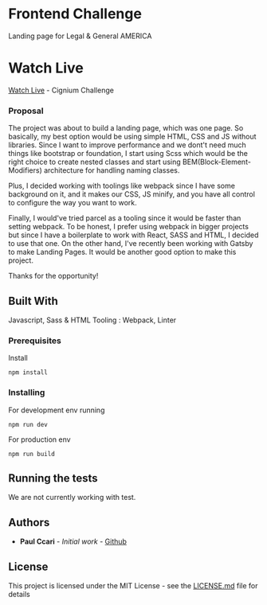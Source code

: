 
# Frontend Challenge 

Landing page for Legal & General AMERICA

# Watch Live 

[Watch Live](https://cignium-challenge.netlify.com/) - Cignium Challenge

### Proposal

The project was about to build a landing page, which was one page. So basically, my best option would be using simple HTML, CSS and JS without libraries. 
Since I want to improve performance and we dont't need much things like bootstrap or foundation, I start using Scss which would be the right choice to create nested classes and start using BEM(Block-Element-Modifiers) architecture for handling naming classes.

Plus, I decided working with toolings like webpack since I have some background on it, and it makes our CSS, JS minify, and you have all control to configure the way you want to work. 

Finally, I would've tried parcel as a tooling since it would be faster than setting webpack. To be honest, I prefer using webpack in bigger projects but since I have a boilerplate to work with React, SASS and HTML, I decided to use that one. 
On the other hand,  I've recently been working with Gatsby to make Landing Pages. It would be another good option to make this project.

Thanks for the opportunity!


## Built With

Javascript, Sass & HTML
Tooling : Webpack, Linter 

### Prerequisites

Install

```
npm install
```

### Installing

For development env running

```
npm run dev
```
For production env

```
npm run build
```

## Running the tests

We are not currently working with test.


## Authors

- **Paul Ccari** - _Initial work_ - [Github](https://github.com/paulclindo)

## License

This project is licensed under the MIT License - see the [LICENSE.md](LICENSE.md) file for details
